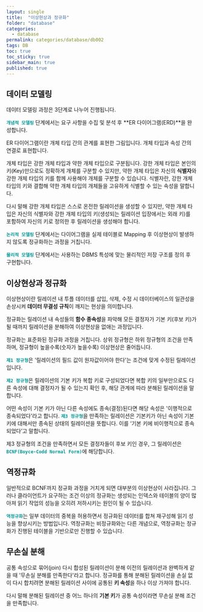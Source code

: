 ```yaml
---
layout: single
title:  "이상현상과 정규화"
folder: "database"
categories:
  - database
permalink: categories/database/db002
tags: DB
toc: true
toc_sticky: true
sidebar_main: true
published: true
---
```


## 데이터 모델링
데이터 모델링 과정은 3단계로 나누어 진행됩니다.

<span style="color: rgb(3, 150, 150); font-weight: bold;">`개념적 모델링`</span> 단계에서는 요구 사항을 수집 및 분석 후 **ER 다이어그램(ERD)**을 완성합니다.

ER 다이어그램이란 개체 타입 간의 관계를 표현한 그림입니다. 개체 타입과 속성 간의 연결로 표현합니다.

개체 타입은 강한 개체 타입과 약한 개체 타입으로 구분됩니다. 강한 개체 타입은 본인의 키(Key)만으로도 정확하게 개체를 구분할 수 있지만, 약한 개체 타입은 자신의 **식별자**와 강한 개체 타입의 키를 함께 사용해야 개체를 구분할 수 있습니다. 식별자란, 강한 개체 타입의 키와 결합해 약한 개체 타입의 개체들을 고유하게 식별할 수 있는 속성을 말합니다.

다시 말해 강한 개체 타입은 스스로 온전한 릴레이션을 생성할 수 있지만, 약한 개체 타입은 자신의 식별자와 강한 개체 타입의 키(생성되는 릴레이션 입장에서는 외래 키)를 포함하여 자신의 키로 정의한 후 릴레이션을 생성해야 합니다.

<span style="color: rgb(3, 150, 150); font-weight: bold;">`논리적 모델링`</span> 단계에서는 다이어그램을 실제 테이블로 Mapping 후 이상현상이 발생하지 않도록 정규화하는 과정을 거칩니다.

<span style="color: rgb(3, 150, 150); font-weight: bold;">`물리적 모델링`</span> 단계에서는 사용하는 DBMS 특성에 맞는 물리적인 저장 구조를 정의 후 구현합니다.


## 이상현상과 정규화
이상현상이란 릴레이션 내 투플 데이터를 삽입, 삭제, 수정 시 데이터베이스의 일관성을 손상시켜 **데이터 무결성 규칙**이 깨지는 현상을 의미합니다.

정규화는 릴레이션 내 속성들의 **함수 종속성**을 파악해 모든 결정자가 기본 키(후보 키)가 될 때까지 릴레이션을 분해하여 이상현상을 없애는 과정입니다.

정규화는 표준화된 정규화 과정을 거칩니다. 상위 정규형은 하위 정규형의 조건을 만족하며, 정규형이 높을수록(숫자가 높을수록) 이상현상은 줄어듭니다.

<span style="color: rgb(3, 150, 150); font-weight: bold;">`제1 정규형`</span>은 '릴레이션의 필드 값이 원자값이어야 한다'는 조건에 맞게 수정된 릴레이션입니다.

<span style="color: rgb(3, 150, 150); font-weight: bold;">`제2 정규형`</span>은 릴레이션의 기본 키가 복합 키로 구성되었다면 복합 키의 일부만으로도 다른 속성에 대해 결정자가 될 수 있는지 확인 후, 해당 관계에 따라 분해된 릴레이션을 말합니다.

어떤 속성이 기본 키가 아닌 다른 속성에도 종속(결정)된다면 해당 속성은 '이행적으로 종속되었다'라고 합니다. <span style="color: rgb(3, 150, 150); font-weight: bold;">`제3 정규형`</span>을 만족하는 릴레이션은 기본키가 아닌 속성이 기본 키에 대해서만 종속된 상태의 릴레이션을 뜻합니다. 이를 ‘기본 키에 비이행적으로 종속되었다’고 말합니다.

제3 정규형의 조건을 만족하면서 모든 결정자들이 후보 키인 경우, 그 릴레이션은 <span style="color: rgb(3, 150, 150); font-weight: bold;">`BCNF(Boyce-Codd Normal Form)`</span>에 해당합니다.

## 역정규화
일반적으로 BCNF까지 정규화 과정을 거치게 되면 대부분의 이상현상이 사라집니다. 그러나 클라이언트가 요구하는 조건 이상의 정규화는 생성되는 인덱스와 테이블의 양이 많아져 읽기 작업의 성능을 오히려 저하시키는 원인이 될 수 있습니다.

<span style="color: rgb(3, 150, 150); font-weight: bold;">`역정규화`</span>는 일부 데이터의 중복을 허용하면서 정규화된 데이터를 합쳐 재구성해 읽기 성능을 향상시키는 방법입니다. 역정규화는 비정규화와는 다른 개념으로, 역정규화는 정규화가 진행된 테이블을 기반으로만 진행할 수 있습니다.

## 무손실 분해
공통 속성으로 묶어(join) 다시 합성된 릴레이션이 분해 이전의 릴레이션과 완벽하게 같을 때 '무손실 분해를 만족한다'라고 합니다. 정규화를 통해 분해된 릴레이션을 손실 없이 다시 합치려면 분해된 릴레이션 사이에 공통된 **키 속성**을 하나 이상 가져야 합니다. 

다시 말해 분해된 릴레이션 중 어느 하나의 **기본 키**가 공통 속성이라면 무손실 분해 조건을 만족합니다.